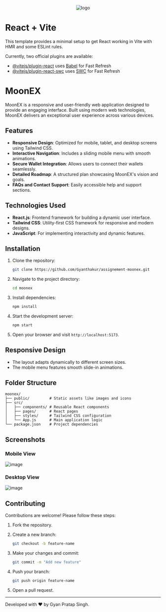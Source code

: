 <div align="center">
  <img src="https://github.com/user-attachments/assets/6d8cd6ae-2da9-45cf-9cee-a6f437eb1a66" alt="logo" />
</div>


# React + Vite

This template provides a minimal setup to get React working in Vite with HMR and some ESLint rules.

Currently, two official plugins are available:

- [@vitejs/plugin-react](https://github.com/vitejs/vite-plugin-react/blob/main/packages/plugin-react/README.md) uses [Babel](https://babeljs.io/) for Fast Refresh
- [@vitejs/plugin-react-swc](https://github.com/vitejs/vite-plugin-react-swc) uses [SWC](https://swc.rs/) for Fast Refresh


# MoonEX

MoonEX is a responsive and user-friendly web application designed to provide an engaging interface. Built using modern web technologies, MoonEX delivers an exceptional user experience across various devices.

## Features

- **Responsive Design**: Optimized for mobile, tablet, and desktop screens using Tailwind CSS.
- **Interactive Navigation**: Includes a sliding mobile menu with smooth animations.
- **Secure Wallet Integration**: Allows users to connect their wallets seamlessly.
- **Detailed Roadmap**: A structured plan showcasing MoonEX's vision and goals.
- **FAQs and Contact Support**: Easily accessible help and support sections.

## Technologies Used

- **React.js**: Frontend framework for building a dynamic user interface.
- **Tailwind CSS**: Utility-first CSS framework for responsive and modern designs.
- **JavaScript**: For implementing interactivity and dynamic features.

## Installation

1. Clone the repository:

   ```bash
   git clone https://github.com/Gyanthakur/assignement-moonex.git
   ```

2. Navigate to the project directory:

   ```bash
   cd moonex
   ```

3. Install dependencies:

   ```bash
   npm install
   ```

4. Start the development server:

   ```bash
   npm start
   ```

5. Open your browser and visit `http://localhost:5173`.


## Responsive Design

- The layout adapts dynamically to different screen sizes.
- The mobile menu features smooth slide-in animations.

## Folder Structure

```
moonex/
├── public/         # Static assets like images and icons
├── src/
│   ├── components/ # Reusable React components
│   ├── pages/      # React pages
│   ├── styles/     # Tailwind CSS configuration
│   └── App.js      # Main application logic
└── package.json    # Project dependencies
```

## Screenshots

### Mobile View
![image](https://github.com/user-attachments/assets/c744571c-d41e-4255-820e-905cb547141e)


### Desktop View
![image](https://github.com/user-attachments/assets/db1c0d97-b751-4924-b1ca-20a3e4ed0a18)


## Contributing

Contributions are welcome! Please follow these steps:

1. Fork the repository.
2. Create a new branch:

   ```bash
   git checkout -b feature-name
   ```

3. Make your changes and commit:

   ```bash
   git commit -m "Add new feature"
   ```

4. Push your branch:

   ```bash
   git push origin feature-name
   ```

5. Open a pull request.



---

Developed with ❤️ by Gyan Pratap Singh.
